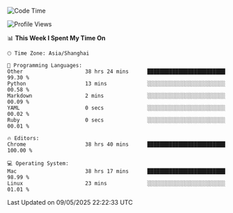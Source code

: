 <!--START_SECTION:waka-->
![Code Time](http://img.shields.io/badge/Code%20Time-3%2C909%20hrs%2053%20mins-blue)

![Profile Views](http://img.shields.io/badge/Profile%20Views-0-blue)

📊 **This Week I Spent My Time On** 

```text
🕑︎ Time Zone: Asia/Shanghai

💬 Programming Languages: 
Other                    38 hrs 24 mins      █████████████████████████   99.30 % 
Python                   13 mins             ░░░░░░░░░░░░░░░░░░░░░░░░░   00.58 % 
Markdown                 2 mins              ░░░░░░░░░░░░░░░░░░░░░░░░░   00.09 % 
YAML                     0 secs              ░░░░░░░░░░░░░░░░░░░░░░░░░   00.02 % 
Ruby                     0 secs              ░░░░░░░░░░░░░░░░░░░░░░░░░   00.01 % 

🔥 Editors: 
Chrome                   38 hrs 40 mins      █████████████████████████   100.00 % 

💻 Operating System: 
Mac                      38 hrs 17 mins      █████████████████████████   98.99 % 
Linux                    23 mins             ░░░░░░░░░░░░░░░░░░░░░░░░░   01.01 % 
```


 Last Updated on 09/05/2025 22:22:33 UTC
<!--END_SECTION:waka-->